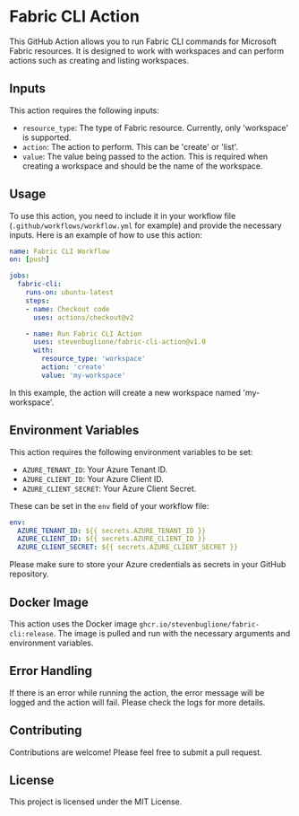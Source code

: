 # Fabric CLI Action

This GitHub Action allows you to run Fabric CLI commands for Microsoft Fabric resources. It is designed to work with workspaces and can perform actions such as creating and listing workspaces.

## Inputs

This action requires the following inputs:

- `resource_type`: The type of Fabric resource. Currently, only 'workspace' is supported.
- `action`: The action to perform. This can be 'create' or 'list'.
- `value`: The value being passed to the action. This is required when creating a workspace and should be the name of the workspace.

## Usage

To use this action, you need to include it in your workflow file (`.github/workflows/workflow.yml` for example) and provide the necessary inputs. Here is an example of how to use this action:

```yaml
name: Fabric CLI Workflow
on: [push]

jobs:
  fabric-cli:
    runs-on: ubuntu-latest
    steps:
    - name: Checkout code
      uses: actions/checkout@v2

    - name: Run Fabric CLI Action
      uses: stevenbuglione/fabric-cli-action@v1.0
      with:
        resource_type: 'workspace'
        action: 'create'
        value: 'my-workspace'
```

In this example, the action will create a new workspace named 'my-workspace'.

## Environment Variables

This action requires the following environment variables to be set:

- `AZURE_TENANT_ID`: Your Azure Tenant ID.
- `AZURE_CLIENT_ID`: Your Azure Client ID.
- `AZURE_CLIENT_SECRET`: Your Azure Client Secret.

These can be set in the `env` field of your workflow file:

```yaml
env:
  AZURE_TENANT_ID: ${{ secrets.AZURE_TENANT_ID }}
  AZURE_CLIENT_ID: ${{ secrets.AZURE_CLIENT_ID }}
  AZURE_CLIENT_SECRET: ${{ secrets.AZURE_CLIENT_SECRET }}
```

Please make sure to store your Azure credentials as secrets in your GitHub repository.

## Docker Image

This action uses the Docker image `ghcr.io/stevenbuglione/fabric-cli:release`. The image is pulled and run with the necessary arguments and environment variables.

## Error Handling

If there is an error while running the action, the error message will be logged and the action will fail. Please check the logs for more details.

## Contributing

Contributions are welcome! Please feel free to submit a pull request.

## License

This project is licensed under the MIT License.
 

